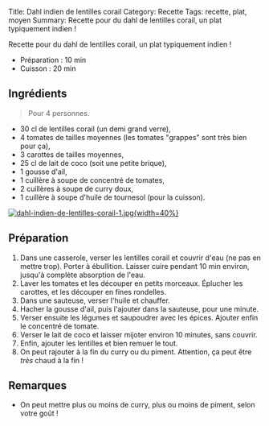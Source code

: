 Title: Dahl indien de lentilles corail
Category: Recette
Tags: recette, plat, moyen
Summary: Recette pour du dahl de lentilles corail, un plat typiquement indien !

Recette pour du dahl de lentilles corail, un plat typiquement indien !

- Préparation : 10 min
- Cuisson : 20 min

## Ingrédients
> Pour 4 personnes.

- 30 cl de lentilles corail (un demi grand verre),
- 4 tomates de tailles moyennes (les tomates "grappes" sont très bien pour ça),
- 3 carottes de tailles moyennes,
- 25 cl de lait de coco (soit une petite brique),
- 1 gousse d'ail,
- 1 cuillère à soupe de concentré de tomates,
- 2 cuillères à soupe de curry doux,
- 1 cuillère à soupe d'huile de tournesol (pour la cuisson).

[![dahl-indien-de-lentilles-corail-1.jpg]({static}images/dahl-indien-de-lentilles-corail-1.jpg){width=40%}]({static}images/dahl-indien-de-lentilles-corail-1.jpg)

## Préparation
1. Dans une casserole, verser les lentilles corail et couvrir d'eau (ne pas en mettre trop). Porter à ébullition. Laisser cuire pendant 10 min environ, jusqu'à complète absorption de l'eau.
2. Laver les tomates et les découper en petits morceaux. Éplucher les carottes, et les découper en fines rondelles.
3. Dans une sauteuse, verser l'huile et chauffer.
4. Hacher la gousse d'ail, puis l'ajouter dans la sauteuse, pour une minute.
5. Verser ensuite les légumes et saupoudrer avec les épices. Ajouter enfin le concentré de tomate.
6. Verser le lait de coco et laisser mijoter environ 10 minutes, sans couvrir.
7. Enfin, ajouter les lentilles et bien remuer le tout.
8. On peut rajouter à la fin du curry ou du piment. Attention, ça peut être *très* chaud à la fin !

## Remarques
- On peut mettre plus ou moins de curry, plus ou moins de piment, selon votre goût !
